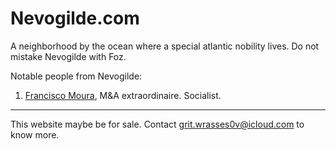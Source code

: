 # Nevogilde.com

A neighborhood by the  ocean where a special atlantic nobility lives.
Do not mistake Nevogilde with Foz.

Notable people from Nevogilde:
1. [Francisco Moura](https://www.linkedin.com/in/fgmoura/), M&A extraordinaire. Socialist.


---

This website maybe be for sale. Contact grit.wrasses0v@icloud.com to know more.
